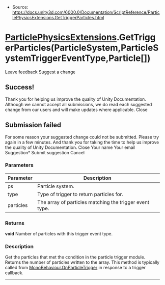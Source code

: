 * Source: https://docs.unity3d.com/6000.0/Documentation/ScriptReference/ParticlePhysicsExtensions.GetTriggerParticles.html

#  [ParticlePhysicsExtensions](https://docs.unity3d.com/6000.0/Documentation/ScriptReference/ParticlePhysicsExtensions.html).GetTriggerParticles(ParticleSystem,ParticleSystemTriggerEventType,Particle[])
Leave feedback
Suggest a change
## Success!
Thank you for helping us improve the quality of Unity Documentation. Although we cannot accept all submissions, we do read each suggested change from our users and will make updates where applicable.
Close
## Submission failed
For some reason your suggested change could not be submitted. Please <a>try again</a> in a few minutes. And thank you for taking the time to help us improve the quality of Unity Documentation.
Close
Your name Your email Suggestion* Submit suggestion
Cancel
### Parameters
Parameter | Description  
---|---  
ps | Particle system.  
type | Type of trigger to return particles for.  
particles | The array of particles matching the trigger event type.  
### Returns
**void** Number of particles with this trigger event type. 
### Description
Get the particles that met the condition in the particle trigger module. Returns the number of particles written to the array.
This method is typically called from [MonoBehaviour.OnParticleTrigger](https://docs.unity3d.com/6000.0/Documentation/ScriptReference/MonoBehaviour.OnParticleTrigger.html) in response to a trigger callback.
* * *
